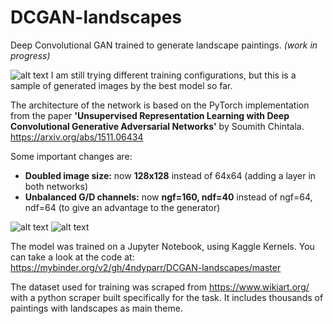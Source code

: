# DCGAN-landscapes

Deep Convolutional GAN trained to generate landscape paintings. *(work in progress)*

![alt text](https://github.com/4ndyparr/DCGAN-landscapes/blob/master/landscapes.png)
I am still trying different training configurations, but this is a sample of generated images by the best model so far.

The architecture of the network is based on the PyTorch implementation from the paper **'Unsupervised Representation Learning with Deep Convolutional Generative Adversarial Networks'** by Soumith Chintala. https://arxiv.org/abs/1511.06434

Some important changes are:
  - **Doubled image size:** now **128x128** instead of 64x64 (adding a layer in both networks)
  - **Unbalanced G/D channels:** now **ngf=160, ndf=40** instead of ngf=64, ndf=64 (to give an advantage to the generator) 
     
![alt text](https://github.com/4ndyparr/DCGAN-landscapes/blob/master/Generator-128.png)
![alt text](https://github.com/4ndyparr/DCGAN-landscapes/blob/master/Discriminator-128.png)

The model was trained on a Jupyter Notebook, using Kaggle Kernels. You can take a look at the code at: https://mybinder.org/v2/gh/4ndyparr/DCGAN-landscapes/master    

The dataset used for training was scraped from https://www.wikiart.org/ with a python scraper built specifically for the task. It includes thousands of paintings with landscapes as main theme.



